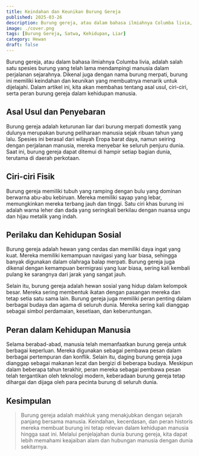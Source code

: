 ```yaml
---
title: Keindahan dan Keunikan Burung Gereja
published: 2025-03-26
description: Burung gereja, atau dalam bahasa ilmiahnya Columba livia, adalah salah satu spesies burung yang telah lama mendampingi manusia dalam perjalanan sejarahnya.
image: ./cover.png
tags: [Burung Gereja, Satwa, Kehidupan, Liar]
category: Hewan
draft: false
---
```


Burung gereja, atau dalam bahasa ilmiahnya Columba livia, adalah salah satu spesies burung yang telah lama mendampingi manusia dalam perjalanan sejarahnya. Dikenal juga dengan nama burung merpati, burung ini memiliki keindahan dan keunikan yang membuatnya menarik untuk dijelajahi. Dalam artikel ini, kita akan membahas tentang asal usul, ciri-ciri, serta peran burung gereja dalam kehidupan manusia.

## Asal Usul dan Penyebaran

Burung gereja adalah keturunan liar dari burung merpati domestik yang dulunya merupakan burung peliharaan manusia sejak ribuan tahun yang lalu. Spesies ini berasal dari wilayah Eropa barat daya, namun seiring dengan perjalanan manusia, mereka menyebar ke seluruh penjuru dunia. Saat ini, burung gereja dapat ditemui di hampir setiap bagian dunia, terutama di daerah perkotaan.

## Ciri-ciri Fisik

Burung gereja memiliki tubuh yang ramping dengan bulu yang dominan berwarna abu-abu kebiruan. Mereka memiliki sayap yang lebar, memungkinkan mereka terbang jauh dan tinggi. Satu ciri khas burung ini adalah warna leher dan dada yang seringkali berkilau dengan nuansa ungu dan hijau metalik yang indah.

## Perilaku dan Kehidupan Sosial

Burung gereja adalah hewan yang cerdas dan memiliki daya ingat yang kuat. Mereka memiliki kemampuan navigasi yang luar biasa, sehingga banyak digunakan dalam olahraga balap merpati. Burung gereja juga dikenal dengan kemampuan bermigrasi yang luar biasa, sering kali kembali pulang ke sarangnya dari jarak yang sangat jauh.

Selain itu, burung gereja adalah hewan sosial yang hidup dalam kelompok besar. Mereka sering membentuk ikatan dengan pasangan mereka dan tetap setia satu sama lain. Burung gereja juga memiliki peran penting dalam berbagai budaya dan agama di seluruh dunia. Mereka sering kali dianggap sebagai simbol perdamaian, kesetiaan, dan keberuntungan.

## Peran dalam Kehidupan Manusia

Selama berabad-abad, manusia telah memanfaatkan burung gereja untuk berbagai keperluan. Mereka digunakan sebagai pembawa pesan dalam berbagai pertempuran dan konflik. Selain itu, daging burung gereja juga dianggap sebagai makanan lezat dan bergizi di beberapa budaya. Meskipun dalam beberapa tahun terakhir, peran mereka sebagai pembawa pesan telah tergantikan oleh teknologi modern, keberadaan burung gereja tetap dihargai dan dijaga oleh para pecinta burung di seluruh dunia.

## Kesimpulan

> Burung gereja adalah makhluk yang menakjubkan dengan sejarah panjang bersama manusia. Keindahan, kecerdasan, dan peran historis mereka membuat burung ini tetap relevan dalam kehidupan manusia hingga saat ini. Melalui penjelajahan dunia burung gereja, kita dapat lebih memahami keajaiban alam dan hubungan manusia dengan dunia sekitarnya.
